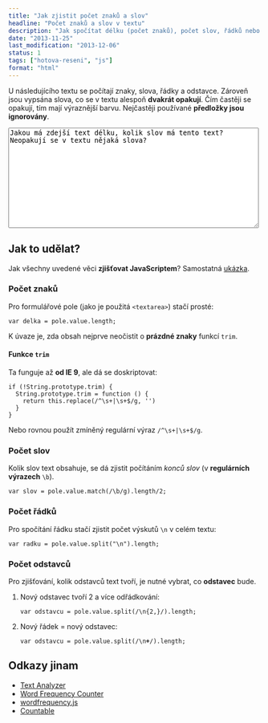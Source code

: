```yaml
---
title: "Jak zjistit počet znaků a slov"
headline: "Počet znaků a slov v textu"
description: "Jak spočítat délku (počet znaků), počet slov, řádků nebo odstavců v textu."
date: "2013-11-25"
last_modification: "2013-12-06"
status: 1
tags: ["hotova-reseni", "js"]
format: "html"
---
```


<p>U následujícího textu se počítají znaky, slova, řádky a odstavce. Zároveň jsou vypsána slova, co se v textu alespoň <b>dvakrát opakují</b>. Čím častěji se opakují, tím mají výraznější barvu. Nejčastěji používané <b>předložky jsou ignorovány</b>.</p>

<div class="live">
  <script>
function statistiky(el) {
  var znaku = el.value.length, slov = 0, odstavcu = 0, radku = 0, cetnostSlov = "", cetnost = {};
  
  if (znaku > 0) {  
    /* Přeskakování předložek */
    var preskocitSlova = ["a", "o", "i", "na", "od", "do", "pod", "přes", "u", "v", "ve", "nad", "pod", "k", "při", "po", "se", "s", "to", "pro", "z", "je", "nebo"];
    var preskocit = [];
    for (preskoc in preskocitSlova) {
      preskocit[preskocitSlova[preskoc]] = true;
    }
  
    var pocetMezer = el.value.match(/\b/g);
    slov = pocetMezer ? (pocetMezer.length/2) : 0;
    var pocetOdstavcu = el.value.split(/\n{2,}/);
    odstavcu = pocetOdstavcu ? pocetOdstavcu.length : 0;
    var pocetRadku = el.value.split("\n");
    radku = pocetRadku ? pocetRadku.length : 0;      
    
    /* Výpis opakovaných slov */
    var slova = el.value.toLowerCase().match(/([a-záäéëěíóöôúůüýčďňřŕšťžĺľ]+)/gi);
    for (var i = 0; slova[i]; i++) {
      var slovo = slova[i];      
      if (preskocit[slovo]) continue;
      cetnost[slovo] = cetnost[slovo] || 0;
	  cetnost[slovo]++;
    }
    
    for (slovo in cetnost) {
      cetnostSlov += (cetnost[slovo] > 1 ? "<span title='Kolikrát: " + cetnost[slovo] + "×' class='opakovani opak" + cetnost[slovo] + "'>" + slovo + "</span> " : "");
    }
  }
  
  document.getElementById("statistiky").innerHTML = "<span class='pocet'>Znaků: " + znaku + "</span> <span class='pocet'>Slov: " + slov + "</span> <span class='pocet'>Odstavců: " + odstavcu + "</span> <span class='pocet'>Řádků: " + radku + "</span> <span class='pocet'>Opakovaná slova: " + cetnostSlov + "</span>";
}    
  </script>
  <style>
    .statistiky .pocet, .statistiky .opakovani {display: inline-block; background: #efefef; padding: 0 .5em}
    .statistiky .opakovani {background: #F07376}
    .statistiky .opak2 {background: #FDEEEE}
    .statistiky .opak3 {background: #FDDFE0}
    .statistiky .opak4 {background: #F9CCCD}
    .statistiky .opak5 {background: #F8AFB1}
    .statistiky .opak6 {background: #E79698}
  </style>
  <textarea name="text" id="text" onkeyup="statistiky(this)" style="width: 99%; height: 200px">Jakou má zdejší text délku, kolik slov má tento text? Neopakují se v textu nějaká slova?</textarea>
<div id="statistiky" class="statistiky"></div>
<script>
  statistiky(document.getElementById("text"));
</script>
</div>


<h2 id="reseni">Jak to udělat?</h2>
<p>Jak všechny uvedené věci <b>zjišťovat JavaScriptem</b>? Samostatná <a href="http://kod.djpw.cz/stt">ukázka</a>.</p>

<h3 id="znaku">Počet znaků</h3>
<p>Pro formulářové pole (jako je použitá <code>&lt;textarea></code>) stačí prosté:</p>
<pre><code>var delka = pole.value.length;</code></pre>
<p>K úvaze je, zda obsah nejprve neočistit o <b>prázdné znaky</b> funkcí <code>trim</code>.</p>

<h4 id="trim">Funkce <code>trim</code></h4>
<p>Ta funguje až <b>od IE 9</b>, ale dá se doskriptovat:</p>
<pre><code>if (!String.prototype.trim) {
  String.prototype.trim = function () {
    return this.replace(/^\s+|\s+$/g, '')
  }
}</code></pre>
<p>Nebo rovnou použít zmíněný regulární výraz <code>/^\s+|\s+$/g</code>.</p>

<h3 id="pocet-slov">Počet slov</h3>
<p>Kolik slov text obsahuje, se dá zjistit počítáním <i>konců slov</i> (v <b>regulárních výrazech</b> <code>\b</code>).</p>
<pre><code>var slov = pole.value.match(/\b/g).length/2;</code></pre>

<h3 id="pocet-radku">Počet řádků</h3>
<p>Pro spočítání řádku stačí zjistit počet výskutů <code>\n</code> v celém textu:</p>
<pre><code>var radku = pole.value.split("\n").length;</code></pre>

<h3 id="pocet-odstavcu">Počet odstavců</h3>
<p>Pro zjišťování, kolik odstavců text tvoří, je nutné vybrat, co <b>odstavec</b> bude.</p>

<ol>
  <li>Nový odstavec tvoří 2 a více odřádkování:
    <pre><code>var odstavcu = pole.value.split(/\n{2,}/).length;</code></pre>
  </li>
  <li>Nový řádek = nový odstavec:
    <pre><code>var odstavcu = pole.value.split(/\n<b>+</b>/).length;</code></pre>
  </li>  
</ol>

<h2 id="odkazy">Odkazy jinam</h2>
<ul>
  <li><a href="http://www.online-utility.org/text/analyzer.jsp">Text Analyzer</a></li>
  <li><a href="http://euri.ca/2013/quick-javascript-word-frequency-counter/">Word Frequency Counter</a></li>
  <li><a href="https://gist.github.com/rocktronica/2625413">wordfrequency.js</a></li>
  <li><a href="https://github.com/RadLikeWhoa/Countable">Countable</a></li>
</ul>

<!-- Stará ukázka: http://kod.djpw.cz/vft http://kod.djpw.cz/vjt -->